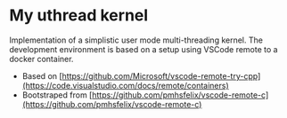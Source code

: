 # My uthread kernel

Implementation of a simplistic user mode multi-threading kernel. The development environment is based on a setup using VSCode remote to a docker container. 

* Based on [https://github.com/Microsoft/vscode-remote-try-cpp](https://code.visualstudio.com/docs/remote/containers)
* Bootstraped from [https://github.com/pmhsfelix/vscode-remote-c](https://github.com/pmhsfelix/vscode-remote-c)

